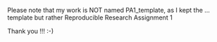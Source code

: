 
Please note that my work is NOT named PA1_template, as I kept the ... template but rather Reproducible Research Assignment 1

Thank you !!!    :-)
